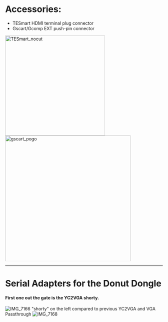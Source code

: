 # Accessories:
 - TESmart HDMI terminal plug connector 
 - Gscart/Gcomp EXT push-pin connector
<img width="319" alt="TESmart_nocut" src="https://github.com/user-attachments/assets/067b3f78-6c55-4959-a7aa-3bc9e30e1dc6" />
<img width="401" alt="gscart_pogo" src="https://github.com/user-attachments/assets/fbb2f061-c1cd-48d1-9a30-2cd8f43bb06a" />

--------------
# Serial Adapters for the Donut Dongle

#### First one out the gate is the YC2VGA shorty.
![IMG_7166](https://github.com/user-attachments/assets/82131a12-7594-4bb9-9335-6b149be81e7d)
"shorty" on the left compared to previous YC2VGA and VGA Passthrough
![IMG_7168](https://github.com/user-attachments/assets/caa3c756-4b99-44f7-9fa3-de406c7c635c)


